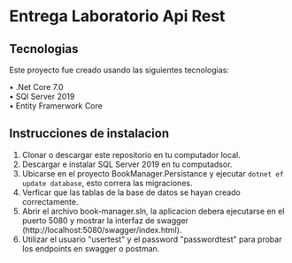 # Entrega Laboratorio Api Rest

## Tecnologias 

Este proyecto fue creado usando las siguientes tecnologias:  

• .Net Core 7.0  
• SQl Server 2019  
• Entity Framerwork Core  

## Instrucciones de instalacion

1. Clonar o descargar este repositorio en tu computador local.
2. Descargar e instalar SQL Server 2019 en tu computadsor.
3. Ubicarse en el proyecto BookManager.Persistance y ejecutar ``` dotnet ef update database ```, esto correra las migraciones.
4. Verficar que las tablas de la base de datos se hayan creado correctamente.
5. Abrir el archivo book-manager.sln, la aplicacion debera ejecutarse en el puerto 5080 y mostrar la interfaz de swagger (http://localhost:5080/swagger/index.html).
6. Utilizar el usuario "usertest" y el password "passwordtest" para probar los endpoints en swagger o postman.


